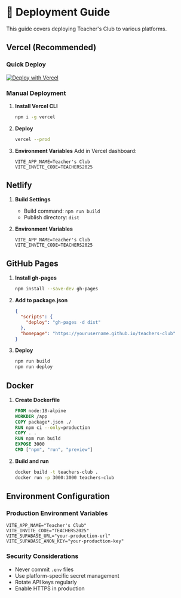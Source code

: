 # 🚀 Deployment Guide

This guide covers deploying Teacher's Club to various platforms.

## Vercel (Recommended)

### Quick Deploy

[![Deploy with Vercel](https://vercel.com/button)](https://vercel.com/new/clone?repository-url=https://github.com/yourusername/teachers-club)

### Manual Deployment

1. **Install Vercel CLI**
   ```bash
   npm i -g vercel
   ```

2. **Deploy**
   ```bash
   vercel --prod
   ```

3. **Environment Variables**
   Add in Vercel dashboard:
   ```
   VITE_APP_NAME=Teacher's Club
   VITE_INVITE_CODE=TEACHERS2025
   ```

## Netlify

1. **Build Settings**
   - Build command: `npm run build`
   - Publish directory: `dist`

2. **Environment Variables**
   ```
   VITE_APP_NAME=Teacher's Club
   VITE_INVITE_CODE=TEACHERS2025
   ```

## GitHub Pages

1. **Install gh-pages**
   ```bash
   npm install --save-dev gh-pages
   ```

2. **Add to package.json**
   ```json
   {
     "scripts": {
       "deploy": "gh-pages -d dist"
     },
     "homepage": "https://yourusername.github.io/teachers-club"
   }
   ```

3. **Deploy**
   ```bash
   npm run build
   npm run deploy
   ```

## Docker

1. **Create Dockerfile**
   ```dockerfile
   FROM node:18-alpine
   WORKDIR /app
   COPY package*.json ./
   RUN npm ci --only=production
   COPY . .
   RUN npm run build
   EXPOSE 3000
   CMD ["npm", "run", "preview"]
   ```

2. **Build and run**
   ```bash
   docker build -t teachers-club .
   docker run -p 3000:3000 teachers-club
   ```

## Environment Configuration

### Production Environment Variables

```env
VITE_APP_NAME="Teacher's Club"
VITE_INVITE_CODE="TEACHERS2025"
VITE_SUPABASE_URL="your-production-url"
VITE_SUPABASE_ANON_KEY="your-production-key"
```

### Security Considerations

- Never commit `.env` files
- Use platform-specific secret management
- Rotate API keys regularly
- Enable HTTPS in production
